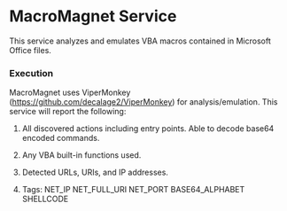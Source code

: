 # MacroMagnet Service

This service analyzes and emulates VBA macros contained in Microsoft Office files.

### Execution

MacroMagnet uses ViperMonkey (https://github.com/decalage2/ViperMonkey) for analysis/emulation. This service will report the following:

1. All discovered actions including entry points. Able to decode base64 encoded commands.

2. Any VBA built-in functions used.

3. Detected URLs, URIs, and IP addresses.

3. Tags:
    NET_IP
    NET_FULL_URI
    NET_PORT
    BASE64_ALPHABET
    SHELLCODE